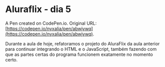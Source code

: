 # Aluraflix - dia 5

A Pen created on CodePen.io. Original URL: [https://codepen.io/nyxalia/pen/abwjywq](https://codepen.io/nyxalia/pen/abwjywq).

Durante a aula de hoje, refatoramos o projeto do AluraFlix da aula anterior para continuar integrando o HTML e o JavaScript, também fazendo com que as partes certas do programa funcionem exatamente no momento certo.
